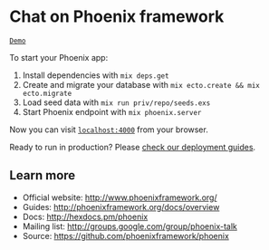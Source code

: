 # Chat on Phoenix framework

[`Demo`](https://enigmatic-inlet-68000.herokuapp.com/)

To start your Phoenix app:

  1. Install dependencies with `mix deps.get`
  2. Create and migrate your database with `mix ecto.create && mix ecto.migrate`
  3. Load seed data with `mix run priv/repo/seeds.exs`
  4. Start Phoenix endpoint with `mix phoenix.server`

Now you can visit [`localhost:4000`](http://localhost:4000) from your browser.

Ready to run in production? Please [check our deployment guides](http://www.phoenixframework.org/docs/deployment).

## Learn more

  * Official website: http://www.phoenixframework.org/
  * Guides: http://phoenixframework.org/docs/overview
  * Docs: http://hexdocs.pm/phoenix
  * Mailing list: http://groups.google.com/group/phoenix-talk
  * Source: https://github.com/phoenixframework/phoenix
